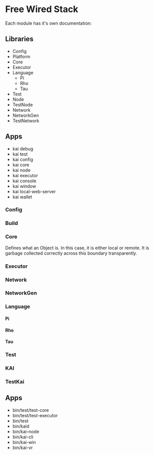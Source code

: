 # Free Wired Stack

Each module has it's own documentation:


## Libraries

* Config
* Platform
* Core
* Executor
* Language
    * Pi
    * Rho
    * Tau
* Test
* Node
* TestNode
* Network
* NetworkGen
* TestNetwork

## Apps

* kai debug
* kai test 
* kai config
* kai core
* kai node
* kai executor
* kai console
* kai window
* kai local-web-server
* kai wallet



### Config

### Build

### Core

Defines what an Object is. In this case, it
is either local or remote. It is garbage collected
correctly across this boundary transparently.

### Executor

### Network

### NetworkGen

### Language

#### Pi
#### Rho
#### Tau

### Test
### KAI
### TestKai

## Apps

* bin/test/test-core
* bin/test/test-executor
* bin/test
* bin/kaid
* bin/kai-node
* bin/kai-cli
* bin/kai-win
* bin/kai-vr

